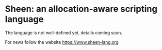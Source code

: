 # Sheen: an allocation-aware scripting language

The language is not well-defined yet, details coming soon.

For news follow the website <https://www.sheen-lang.org>
